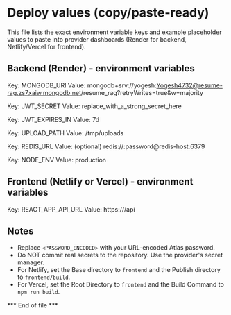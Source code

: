 # Deploy values (copy/paste-ready)

This file lists the exact environment variable keys and example placeholder values to paste into provider dashboards (Render for backend, Netlify/Vercel for frontend).

## Backend (Render) - environment variables

Key: MONGODB_URI
Value: mongodb+srv://yogesh:Yogesh4732@resume-rag.zs7xaiw.mongodb.net/resume_rag?retryWrites=true&w=majority

Key: JWT_SECRET
Value: replace_with_a_strong_secret_here

Key: JWT_EXPIRES_IN
Value: 7d

Key: UPLOAD_PATH
Value: /tmp/uploads

Key: REDIS_URL
Value: (optional) redis://:password@redis-host:6379

Key: NODE_ENV
Value: production

## Frontend (Netlify or Vercel) - environment variables

Key: REACT_APP_API_URL
Value: https://<your-backend-domain>/api


## Notes
- Replace `<PASSWORD_ENCODED>` with your URL-encoded Atlas password.
- Do NOT commit real secrets to the repository. Use the provider's secret manager.
- For Netlify, set the Base directory to `frontend` and the Publish directory to `frontend/build`.
- For Vercel, set the Root Directory to `frontend` and the Build Command to `npm run build`.

*** End of file ***
